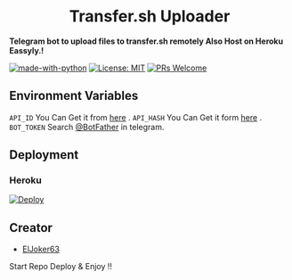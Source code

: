 <h1 align="center">Transfer.sh Uploader</h1>
<b>Telegram bot to upload files to transfer.sh remotely Also Host on Heroku Eassyly.!</b>



[![made-with-python](https://img.shields.io/badge/Made%20with-Python-1f425f.svg)](https://www.python.org/)
[![License: MIT](https://img.shields.io/badge/License-MIT-yellow.svg)](https://opensource.org/licenses/MIT)
[![PRs Welcome](https://img.shields.io/badge/PRs-welcome-brightgreen.svg?style=flat-square)](http://makeapullrequest.com)


## Environment Variables


`API_ID` You Can Get it from [here](https://my.telegram.org/) .
`API_HASH` You Can Get it form [here](https://my.telegram.org/) .
`BOT_TOKEN` Search [@BotFather](https://t.me/botfather) in telegram.

## Deployment 

### Heroku

[![Deploy](https://www.herokucdn.com/deploy/button.svg)](https://heroku.com/deploy?template=https://github.com/ElJoker63/transfer.sh-bot-telegram)




## Creator

- [ElJoker63](https://github.com/Achu2234/HentaiMangaBot)

Start Repo Deploy & Enjoy !!


